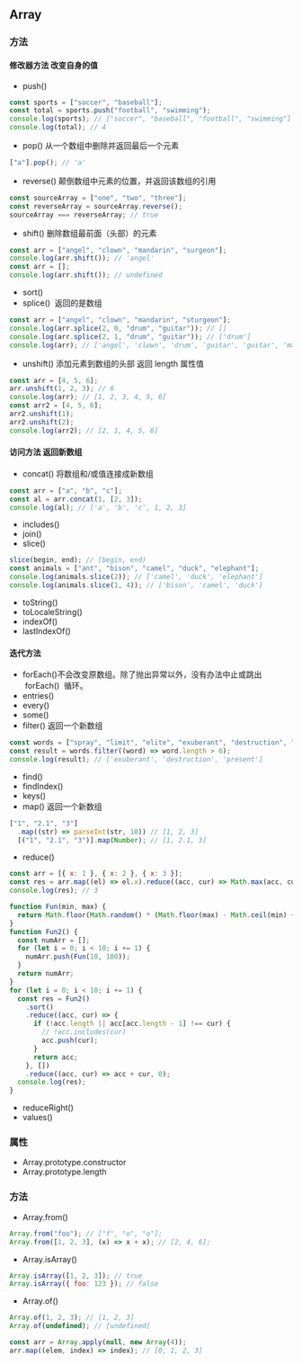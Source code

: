 ## Array

### 方法

#### 修改器方法 改变自身的值

- push()

```javascript
const sports = ["soccer", "baseball"];
const total = sports.push("football", "swimming");
console.log(sports); // ["soccer", "baseball", "football", "swimming"]
console.log(total); // 4
```

- pop() 从一个数组中删除并返回最后一个元素

```javascript
["a"].pop(); // 'a'
```

- reverse() 颠倒数组中元素的位置，并返回该数组的引用

```javascript
const sourceArray = ["one", "two", "three"];
const reverseArray = sourceArray.reverse();
sourceArray === reverseArray; // true
```

- shift() 删除数组最前面（头部）的元素

```javascript
const arr = ["angel", "clown", "mandarin", "surgeon"];
console.log(arr.shift()); // 'angel'
const arr = [];
console.log(arr.shift()); // undefined
```

- sort()
- splice()  返回的是数组

```javascript
const arr = ["angel", "clown", "mandarin", "sturgeon"];
console.log(arr.splice(2, 0, "drum", "guitar")); // []
console.log(arr.splice(2, 1, "drum", "guitar")); // ['drum']
console.log(arr); // ['angel', 'clown', 'drum', 'guitar', 'guitar', 'mandarin', 'sturgeon']
```

- unshift() 添加元素到数组的头部 返回 length 属性值

```javascript
const arr = [4, 5, 6];
arr.unshift(1, 2, 3); // 6
console.log(arr); // [1, 2, 3, 4, 5, 6]
const arr2 = [4, 5, 6];
arr2.unshift(1);
arr2.unshift(2);
console.log(arr2); // [2, 1, 4, 5, 6]
```

#### 访问方法 返回新数组

- concat() 将数组和/或值连接成新数组

```javascript
const arr = ["a", "b", "c"];
const al = arr.concat(1, [2, 3]);
console.log(al); // ['a', 'b', 'c', 1, 2, 3]
```

- includes()
- join()
- slice()

```javascript
slice(begin, end); // [begin, end)
const animals = ["ant", "bison", "camel", "duck", "elephant"];
console.log(animals.slice(2)); // ['camel', 'duck', 'elephant']
console.log(animals.slice(1, 4)); // ['bison', 'camel', 'duck']
```

- toString()
- toLocaleString()
- indexOf()
- lastIndexOf()

#### 迭代方法

- forEach()不会改变原数组。除了抛出异常以外，没有办法中止或跳出  forEach()  循环。
- entries()
- every()
- some()
- filter() 返回一个新数组

```javascript
const words = ["spray", "limit", "elite", "exuberant", "destruction", "present"];
const result = words.filter((word) => word.length > 6);
console.log(result); // ['exuberant', 'destruction', 'present']
```

- find()
- findIndex()
- keys()
- map() 返回一个新数组

```javascript
["1", "2.1", "3"]
  .map((str) => parseInt(str, 10)) // [1, 2, 3]
  [("1", "2.1", "3")].map(Number); // [1, 2.1, 3]
```

- reduce()

```javascript
const arr = [{ x: 1 }, { x: 2 }, { x: 3 }];
const res = arr.map((el) => el.x).reduce((acc, cur) => Math.max(acc, cur), -Infinity);
console.log(res); // 3

function Fun(min, max) {
  return Math.floor(Math.random() * (Math.floor(max) - Math.ceil(min) + 1) + min);
}
function Fun2() {
  const numArr = [];
  for (let i = 0; i < 10; i += 1) {
    numArr.push(Fun(10, 100));
  }
  return numArr;
}
for (let i = 0; i < 10; i += 1) {
  const res = Fun2()
    .sort()
    .reduce((acc, cur) => {
      if (!acc.length || acc[acc.length - 1] !== cur) {
        // !acc.includes(cur)
        acc.push(cur);
      }
      return acc;
    }, [])
    .reduce((acc, cur) => acc + cur, 0);
  console.log(res);
}
```

- reduceRight()
- values()

### 属性

- Array.prototype.constructor
- Array.prototype.length

### 方法

- Array.from()

```javascript
Array.from("foo"); // ["f", "o", "o"];
Array.from([1, 2, 3], (x) => x + x); // [2, 4, 6];
```

- Array.isArray()

```javascript
Array.isArray([1, 2, 3]); // true
Array.isArray({ foo: 123 }); // false
```

- Array.of()

```javascript
Array.of(1, 2, 3); // [1, 2, 3]
Array.of(undefined); // [undefined]
```

```javascript
const arr = Array.apply(null, new Array(4));
arr.map((elem, index) => index); // [0, 1, 2, 3]
```
